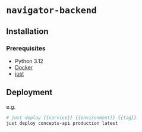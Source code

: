 # `navigator-backend`

## Installation

### Prerequisites

- Python 3.12
- [Docker](https://www.docker.com/get-started/)
- [just](https://github.com/casey/just?tab=readme-ov-file#installation)

## Deployment

e.g.

```bash
# just deploy {{service}} {{environment}} {{tag}}
just deploy concepts-api production latest
```
